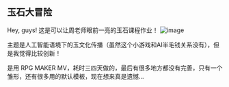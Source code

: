 ## 玉石大冒险

Hey, guys!
这是可以让周老师眼前一亮的玉石课程作业！
![image](https://github.com/user-attachments/assets/943cad0f-a525-41a2-ab77-8c1d84e52b6b)

主题是人工智能语境下的玉文化传播（虽然这个小游戏和AI半毛钱关系没有），但是我觉得比较创新！

是用 RPG MAKER MV，耗时三四天做的，最后有很多地方都没有完善，只有一个雏形，还有很多用的默认模板，现在想来真是遗憾...
